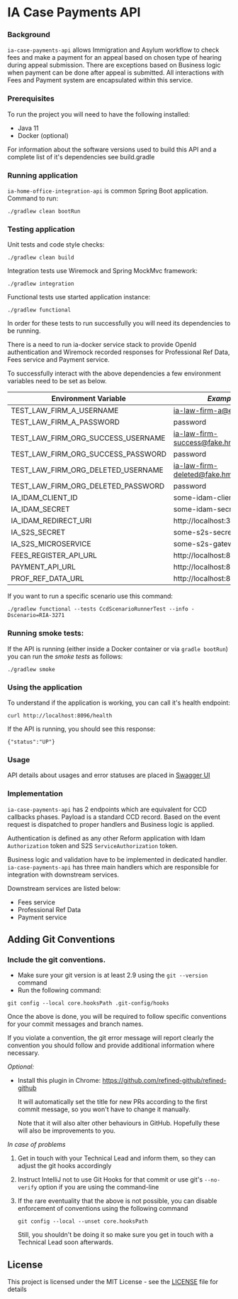 # IA Case Payments API

### Background
`ia-case-payments-api` allows Immigration and Asylum workflow to check fees and make a payment for an appeal based on chosen type of hearing
during appeal submission. There are exceptions based on Business logic when payment can be done after appeal is submitted. All interactions with Fees and Payment system are encapsulated within this service.

### Prerequisites

To run the project you will need to have the following installed:

* Java 11
* Docker (optional)

For information about the software versions used to build this API and a complete list of it's dependencies see build.gradle

### Running application

`ia-home-office-integration-api` is common Spring Boot application. Command to run:
```
./gradlew clean bootRun
```

### Testing application
Unit tests and code style checks:
```
./gradlew clean build
```

Integration tests use Wiremock and Spring MockMvc framework:
```
./gradlew integration
```

Functional tests use started application instance:
```
./gradlew functional
```

In order for these tests to run successfully you will need its dependencies to be running.

There is a need to run ia-docker service stack to provide OpenId authentication and Wiremock recorded responses for Professional Ref Data, Fees service and Payment service.

To successfully interact with the above dependencies a few environment variables need to be set as below.

| Environment Variable                  | *Example values*  |
|----------------------                 |----------|
| TEST_LAW_FIRM_A_USERNAME              |  ia-law-firm-a@example.com            |
| TEST_LAW_FIRM_A_PASSWORD              |  password                             |
| TEST_LAW_FIRM_ORG_SUCCESS_USERNAME    |  ia-law-firm-success@fake.hmcts.net   |
| TEST_LAW_FIRM_ORG_SUCCESS_PASSWORD    |  password                             |
| TEST_LAW_FIRM_ORG_DELETED_USERNAME    |  ia-law-firm-deleted@fake.hmcts.net   |
| TEST_LAW_FIRM_ORG_DELETED_PASSWORD    |  password                             |
| IA_IDAM_CLIENT_ID                     |  some-idam-client-id                  |
| IA_IDAM_SECRET                        |  some-idam-secret                     |
| IA_IDAM_REDIRECT_URI                  |  http://localhost:3451/oauth2redirect |
| IA_S2S_SECRET                         |  some-s2s-secret                      |
| IA_S2S_MICROSERVICE                   |  some-s2s-gateway                     |
| FEES_REGISTER_API_URL                 |  http://localhost:8991                |
| PAYMENT_API_URL                       |  http://localhost:8991                |
| PROF_REF_DATA_URL                     |  http://localhost:8991                |

If you want to run a specific scenario use this command:

```
./gradlew functional --tests CcdScenarioRunnerTest --info -Dscenario=RIA-3271
```

### Running smoke tests:

If the API is running (either inside a Docker container or via `gradle bootRun`) you can run the *smoke tests* as follows:

```
./gradlew smoke
```

### Using the application

To understand if the application is working, you can call it's health endpoint:

```
curl http://localhost:8096/health
```

If the API is running, you should see this response:

```
{"status":"UP"}
```

### Usage
API details about usages and error statuses are placed in [Swagger UI](http://ia-case-payments-api-aat.service.core-compute-aat.internal/swagger-ui.html)

### Implementation

`ia-case-payments-api` has 2 endpoints which are equivalent for CCD callbacks phases. Payload is a standard CCD record. Based on the event request is dispatched to proper handlers and Business logic is applied.

Authentication is defined as any other Reform application with Idam `Authorization` token and S2S `ServiceAuthorization` token.

Business logic and validation have to be implemented in dedicated handler. `ia-case-payments-api` has three main handlers which are responsible for integration with downstream services.

Downstream services are listed below:
- Fees service
- Professional Ref Data
- Payment service


## Adding Git Conventions

### Include the git conventions.
* Make sure your git version is at least 2.9 using the `git --version` command
* Run the following command:
```
git config --local core.hooksPath .git-config/hooks
```
Once the above is done, you will be required to follow specific conventions for your commit messages and branch names.

If you violate a convention, the git error message will report clearly the convention you should follow and provide
additional information where necessary.

*Optional:*
* Install this plugin in Chrome: https://github.com/refined-github/refined-github

  It will automatically set the title for new PRs according to the first commit message, so you won't have to change it manually.

  Note that it will also alter other behaviours in GitHub. Hopefully these will also be improvements to you.

*In case of problems*

1. Get in touch with your Technical Lead and inform them, so they can adjust the git hooks accordingly
2. Instruct IntelliJ not to use Git Hooks for that commit or use git's `--no-verify` option if you are using the command-line
3. If the rare eventuality that the above is not possible, you can disable enforcement of conventions using the following command

   `git config --local --unset core.hooksPath`

   Still, you shouldn't be doing it so make sure you get in touch with a Technical Lead soon afterwards.


## License

This project is licensed under the MIT License - see the [LICENSE](LICENSE) file for details
